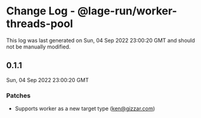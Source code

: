 # Change Log - @lage-run/worker-threads-pool

This log was last generated on Sun, 04 Sep 2022 23:00:20 GMT and should not be manually modified.

<!-- Start content -->

## 0.1.1

Sun, 04 Sep 2022 23:00:20 GMT

### Patches

- Supports worker as a new target type (ken@gizzar.com)
